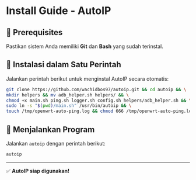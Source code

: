 # Install Guide - AutoIP

## 📌 Prerequisites
Pastikan sistem Anda memiliki **Git** dan **Bash** yang sudah terinstal.

## 🚀 Instalasi dalam Satu Perintah
Jalankan perintah berikut untuk menginstal AutoIP secara otomatis:
```sh
git clone https://github.com/wachidbos97/autoip.git && cd autoip && \
mkdir helpers && mv adb_helper.sh helpers/ && \
chmod +x main.sh ping.sh logger.sh config.sh helpers/adb_helper.sh && \
sudo ln -s "$(pwd)/main.sh" /usr/bin/autoip && \
touch /tmp/openwrt-auto-ping.log && chmod 666 /tmp/openwrt-auto-ping.log
```

## 🎯 Menjalankan Program
Jalankan `autoip` dengan perintah berikut:
```sh
autoip
```

---

✅ **AutoIP siap digunakan!**

